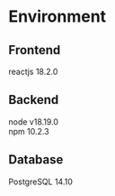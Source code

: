 # Environment
## Frontend
reactjs 18.2.0

## Backend
node v18.19.0<br>
npm 10.2.3

## Database
PostgreSQL 14.10
